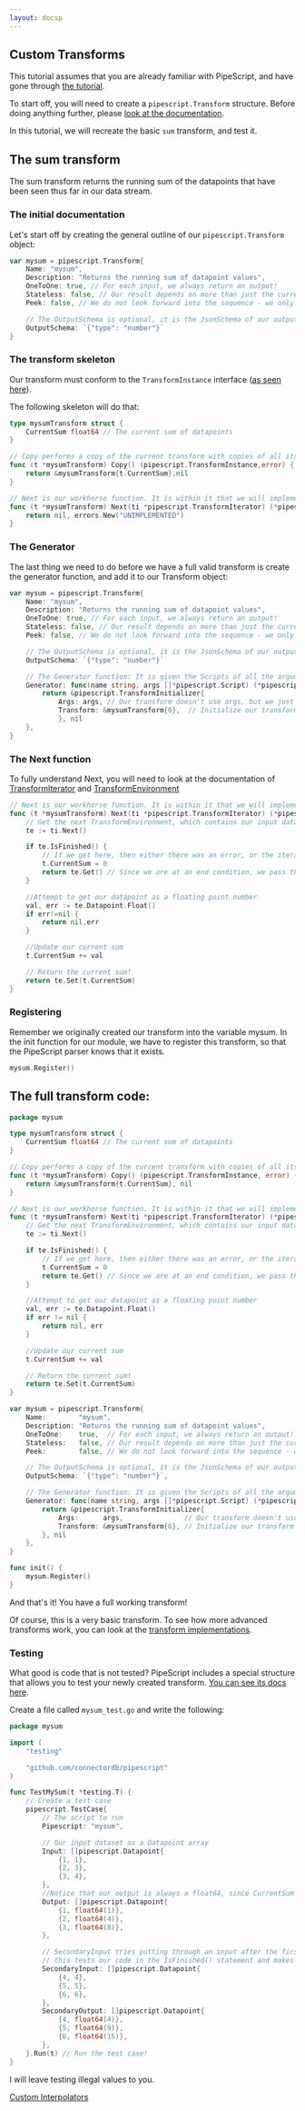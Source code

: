 ```yaml
---
layout: docsp
---
```

## Custom Transforms


This tutorial assumes that you are already familiar with PipeScript, and have gone through [the tutorial](Basics).


To start off, you will need to create a `pipescript.Transform` structure. Before doing anything further, please [look at the documentation](https://godoc.org/github.com/connectordb/pipescript#Transform).

In this tutorial, we will recreate the basic `sum` transform, and test it.

## The sum transform

The sum transform returns the running sum of the datapoints that have been seen thus far in our data stream.

### The initial documentation
Let's start off by creating the general outline of our `pipescript.Transform` object:

```go
var mysum = pipescript.Transform{
	Name: "mysum",
	Description: "Returns the running sum of datapoint values",
	OneToOne: true,	// For each input, we always return an output!
	Stateless: false, // Our result depends on more than just the current datapoint
	Peek: false, // We do not look forward into the sequence - we only need to see current data

	// The OutputSchema is optional, it is the JsonSchema of our output
	OutputSchema: `{"type": "number"}`
}
```

### The transform skeleton

Our transform must conform to the `TransformInstance` interface ([as seen here](https://godoc.org/github.com/connectordb/pipescript#TransformInstance)).

The following skeleton will do that:

```go
type mysumTransform struct {
	CurrentSum float64 // The current sum of datapoints
}

// Copy performs a copy of the current transform with copies of all its internal state
func (t *mysumTransform) Copy() (pipescript.TransformInstance,error) {
	return &mysumTransform{t.CurrentSum},nil
}

// Next is our workhorse function. It is within it that we will implement our transform
func (t *mysumTransform) Next(ti *pipescript.TransformIterator) (*pipescript.Datapoint,error) {
	return nil, errors.New("UNIMPLEMENTED")
}
```

### The Generator

The last thing we need to do before we have a full valid transform is create the generator function, and add it to our Transform object:

```go
var mysum = pipescript.Transform{
	Name: "mysum",
	Description: "Returns the running sum of datapoint values",
	OneToOne: true,	// For each input, we always return an output!
	Stateless: false, // Our result depends on more than just the current datapoint
	Peek: false, // We do not look forward into the sequence - we only need to see current data

	// The OutputSchema is optional, it is the JsonSchema of our output
	OutputSchema: `{"type": "number"}`

	// The Generator function: It is given the Scripts of all the arguments, and returns a TransformInitializer
	Generator: func(name string, args []*pipescript.Script) (*pipescript.TransformInitializer, error) {
		return &pipescript.TransformInitializer{
			Args: args,	// Our transform doesn't use args, but we just pass this through without any changes
			Transform: &mysumTransform{0},	// Initialize our transform with 0
			}, nil
	},
}
```

### The Next function

To fully understand Next, you will need to look at the documentation of [TransformIterator](https://godoc.org/github.com/connectordb/pipescript#TransformIterator) and [TransformEnvironment](https://godoc.org/github.com/connectordb/pipescript#TransformEnvironment)

```go
// Next is our workhorse function. It is within it that we will implement our transform
func (t *mysumTransform) Next(ti *pipescript.TransformIterator) (*pipescript.Datapoint,error) {
	// Get the next TransformEnvironment, which contains our input datapoint
	te := ti.Next()

	if te.IsFinished() {
		// If we get here, then either there was an error, or the iterator finished. We clear our data, so that this transform can be used again
		t.CurrentSum = 0
		return te.Get()	// Since we are at an end condition, we pass through the input
	}

	//Attempt to get our datapoint as a floating point number
	val, err := te.Datapoint.Float()
	if err!=nil {
		return nil,err
	}

	//Update our current sum
	t.CurrentSum += val

	// Return the current sum!
	return te.Set(t.CurrentSum)
}
```


### Registering

Remember we originally created our transform into the variable mysum. In the init function for our module, we have to register this transform, so that the PipeScript parser knows
that it exists.

```go
mysum.Register()
```

## The full transform code:

```go
package mysum

type mysumTransform struct {
	CurrentSum float64 // The current sum of datapoints
}

// Copy performs a copy of the current transform with copies of all its internal state
func (t *mysumTransform) Copy() (pipescript.TransformInstance, error) {
	return &mysumTransform{t.CurrentSum}, nil
}

// Next is our workhorse function. It is within it that we will implement our transform
func (t *mysumTransform) Next(ti *pipescript.TransformIterator) (*pipescript.Datapoint, error) {
	// Get the next TransformEnvironment, which contains our input datapoint
	te := ti.Next()

	if te.IsFinished() {
		// If we get here, then either there was an error, or the iterator finished. We clear our data, so that this transform can be used again
		t.CurrentSum = 0
		return te.Get() // Since we are at an end condition, we pass through the input
	}

	//Attempt to get our datapoint as a floating point number
	val, err := te.Datapoint.Float()
	if err != nil {
		return nil, err
	}

	//Update our current sum
	t.CurrentSum += val

	// Return the current sum!
	return te.Set(t.CurrentSum)
}

var mysum = pipescript.Transform{
	Name:        "mysum",
	Description: "Returns the running sum of datapoint values",
	OneToOne:    true,  // For each input, we always return an output!
	Stateless:   false, // Our result depends on more than just the current datapoint
	Peek:        false, // We do not look forward into the sequence - we only need to see current data

	// The OutputSchema is optional, it is the JsonSchema of our output
	OutputSchema: `{"type": "number"}`,

	// The Generator function: It is given the Scripts of all the arguments, and returns a TransformInitializer
	Generator: func(name string, args []*pipescript.Script) (*pipescript.TransformInitializer, error) {
		return &pipescript.TransformInitializer{
			Args:      args,               // Our transform doesn't use args, but we just pass this through without any changes
			Transform: &mysumTransform{0}, // Initialize our transform with 0
		}, nil
	},
}

func init() {
	mysum.Register()
}

```

And that's it! You have a full working transform!

Of course, this is a very basic transform. To see how more advanced transforms work, you can look at the [transform implementations](https://github.com/connectordb/pipescript/tree/master/transforms/core).


### Testing

What good is code that is not tested? PipeScript includes a special structure that allows you to test your newly created transform. [You can see its docs here](https://godoc.org/github.com/connectordb/pipescript#TestCase).

Create a file called `mysum_test.go` and write the following:

```go
package mysum

import (
	"testing"

	"github.com/connectordb/pipescript"
)

func TestMySum(t *testing.T) {
	// Create a test case
	pipescript.TestCase{
		// The script to run
		Pipescript: "mysum",

		// Our input dataset as a Datapoint array
		Input: []pipescript.Datapoint{
			{1, 1},
			{2, 3},
			{3, 4},
		},
		//Notice that our output is always a float64, since CurrentSum is float64
		Output: []pipescript.Datapoint{
			{1, float64(1)},
			{2, float64(4)},
			{3, float64(8)},
		},

		// SecondaryInput tries putting through an input after the first iterator finishes.
		// this tests our code in the IsFinished() statement and makes sure it cleans stuff up
		SecondaryInput: []pipescript.Datapoint{
			{4, 4},
			{5, 5},
			{6, 6},
		},
		SecondaryOutput: []pipescript.Datapoint{
			{4, float64(4)},
			{5, float64(9)},
			{6, float64(15)},
		},
	}.Run(t) // Run the test case!
}
```

I will leave testing illegal values to you.

<a href="./custominterpolators.html" class="button alt">Custom Interpolators <i class="fa fa-arrow-right"></i></a>
